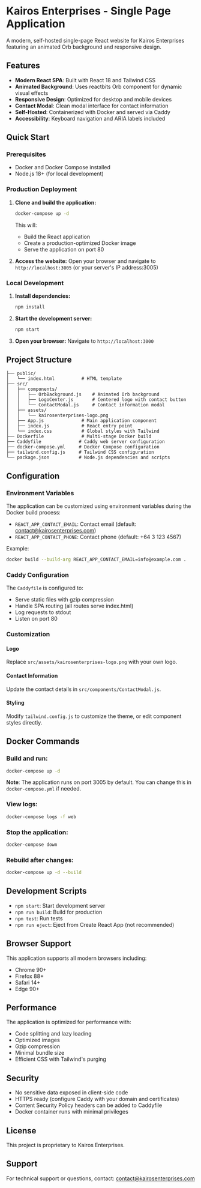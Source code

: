 # Kairos Enterprises - Single Page Application

A modern, self-hosted single-page React website for Kairos Enterprises featuring an animated Orb background and responsive design.

## Features

- **Modern React SPA**: Built with React 18 and Tailwind CSS
- **Animated Background**: Uses reactbits Orb component for dynamic visual effects
- **Responsive Design**: Optimized for desktop and mobile devices
- **Contact Modal**: Clean modal interface for contact information
- **Self-Hosted**: Containerized with Docker and served via Caddy
- **Accessibility**: Keyboard navigation and ARIA labels included

## Quick Start

### Prerequisites

- Docker and Docker Compose installed
- Node.js 18+ (for local development)

### Production Deployment

1. **Clone and build the application:**
   ```bash
   docker-compose up -d
   ```

   This will:
   - Build the React application
   - Create a production-optimized Docker image
   - Serve the application on port 80

2. **Access the website:**
   Open your browser and navigate to `http://localhost:3005` (or your server's IP address:3005)

### Local Development

1. **Install dependencies:**
   ```bash
   npm install
   ```

2. **Start the development server:**
   ```bash
   npm start
   ```

3. **Open your browser:**
   Navigate to `http://localhost:3000`

## Project Structure

```
├── public/
│   └── index.html          # HTML template
├── src/
│   ├── components/
│   │   ├── OrbBackground.js    # Animated Orb background
│   │   ├── LogoCenter.js       # Centered logo with contact button
│   │   └── ContactModal.js     # Contact information modal
│   ├── assets/
│   │   └── kairosenterprises-logo.png
│   ├── App.js              # Main application component
│   ├── index.js            # React entry point
│   └── index.css           # Global styles with Tailwind
├── Dockerfile              # Multi-stage Docker build
├── Caddyfile              # Caddy web server configuration
├── docker-compose.yml     # Docker Compose configuration
├── tailwind.config.js     # Tailwind CSS configuration
└── package.json           # Node.js dependencies and scripts
```

## Configuration

### Environment Variables

The application can be customized using environment variables during the Docker build process:

- `REACT_APP_CONTACT_EMAIL`: Contact email (default: contact@kairosenterprises.com)
- `REACT_APP_CONTACT_PHONE`: Contact phone (default: +64 3 123 4567)

Example:
```bash
docker build --build-arg REACT_APP_CONTACT_EMAIL=info@example.com .
```

### Caddy Configuration

The `Caddyfile` is configured to:
- Serve static files with gzip compression
- Handle SPA routing (all routes serve index.html)
- Log requests to stdout
- Listen on port 80

### Customization

#### Logo
Replace `src/assets/kairosenterprises-logo.png` with your own logo.

#### Contact Information
Update the contact details in `src/components/ContactModal.js`.

#### Styling
Modify `tailwind.config.js` to customize the theme, or edit component styles directly.

## Docker Commands

### Build and run:
```bash
docker-compose up -d
```

**Note**: The application runs on port 3005 by default. You can change this in `docker-compose.yml` if needed.

### View logs:
```bash
docker-compose logs -f web
```

### Stop the application:
```bash
docker-compose down
```

### Rebuild after changes:
```bash
docker-compose up -d --build
```

## Development Scripts

- `npm start`: Start development server
- `npm run build`: Build for production
- `npm test`: Run tests
- `npm run eject`: Eject from Create React App (not recommended)

## Browser Support

This application supports all modern browsers including:
- Chrome 90+
- Firefox 88+
- Safari 14+
- Edge 90+

## Performance

The application is optimized for performance with:
- Code splitting and lazy loading
- Optimized images
- Gzip compression
- Minimal bundle size
- Efficient CSS with Tailwind's purging

## Security

- No sensitive data exposed in client-side code
- HTTPS ready (configure Caddy with your domain and certificates)
- Content Security Policy headers can be added to Caddyfile
- Docker container runs with minimal privileges

## License

This project is proprietary to Kairos Enterprises.

## Support

For technical support or questions, contact: contact@kairosenterprises.com 